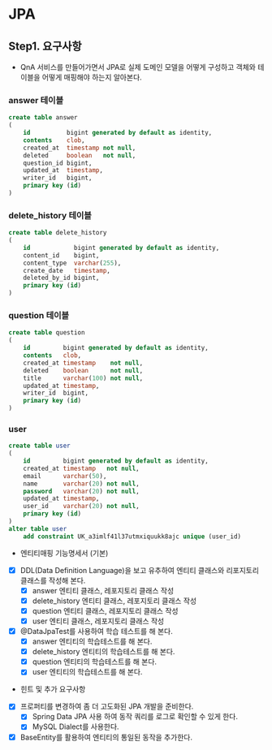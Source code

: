 # JPA

## Step1. 요구사항

- QnA 서비스를 만들어가면서 JPA로 실제 도메인 모델을 어떻게 구성하고 객체와 테이블을 어떻게 매핑해야 하는지 알아본다.

### answer 테이블

```sql
create table answer
(
    id          bigint generated by default as identity,
    contents    clob,
    created_at  timestamp not null,
    deleted     boolean   not null,
    question_id bigint,
    updated_at  timestamp,
    writer_id   bigint,
    primary key (id)
)
```

### delete_history 테이블

```sql
create table delete_history
(
    id            bigint generated by default as identity,
    content_id    bigint,
    content_type  varchar(255),
    create_date   timestamp,
    deleted_by_id bigint,
    primary key (id)
)
```

### question 테이블

```sql
create table question
(
    id         bigint generated by default as identity,
    contents   clob,
    created_at timestamp    not null,
    deleted    boolean      not null,
    title      varchar(100) not null,
    updated_at timestamp,
    writer_id  bigint,
    primary key (id)
)
```

### user

```sql
create table user
(
    id         bigint generated by default as identity,
    created_at timestamp   not null,
    email      varchar(50),
    name       varchar(20) not null,
    password   varchar(20) not null,
    updated_at timestamp,
    user_id    varchar(20) not null,
    primary key (id)
)
alter table user
    add constraint UK_a3imlf41l37utmxiquukk8ajc unique (user_id)
```

* 엔티티매핑 기능명세서 (기본)

- [X] DDL(Data Definition Language)을 보고 유추하여 엔티티 클래스와 리포지토리 클래스를 작성해 본다.
    - [X] answer 엔티티 클래스, 레포지토리 클래스 작성
    - [X] delete_history 엔티티 클래스, 레포지토리 클래스 작성
    - [X] question 엔티티 클래스, 레포지토리 클래스 작성
    - [X] user 엔티티 클래스, 레포지토리 클래스 작성
- [X] @DataJpaTest를 사용하여 학습 테스트를 해 본다.
    - [X] answer 엔티티의 학습테스트를 해 본다.
    - [X] delete_history 엔티티의 학습테스트를 해 본다.
    - [X] question 엔티티의 학습테스트를 해 본다.
    - [X] user 엔티티의 학습테스트를 해 본다.

* 힌트 및 추가 요구사항

- [X] 프로퍼티를 변경하여 좀 더 고도화된 JPA 개발을 준비한다.
    - [X] Spring Data JPA 사용 하여 동작 쿼리를 로그로 확인할 수 있게 한다.
    - [X] MySQL Dialect를 사용한다.
- [X] BaseEntity를 활용하여 엔티티의 통일된 동작을 추가한다.